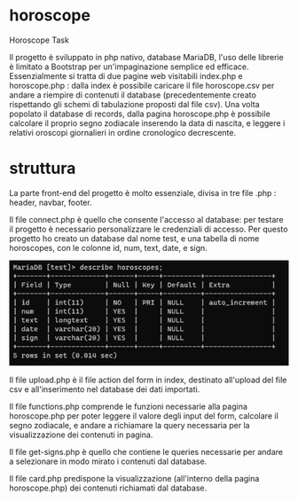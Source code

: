 # horoscope
Horoscope Task

Il progetto è sviluppato in php nativo, database MariaDB, l'uso delle librerie è limitato a Bootstrap per un'impaginazione semplice ed efficace.
Essenzialmente si tratta di due pagine web visitabili index.php e horoscope.php : dalla index è possibile caricare il file horoscope.csv per andare a riempire di contenuti il database (precedentemente creato rispettando gli schemi di tabulazione proposti dal file csv).
Una volta popolato il database di records, dalla pagina horoscope.php è possibile calcolare il proprio segno zodiacale inserendo la data di nascita, e leggere
i relativi oroscopi giornalieri in ordine cronologico decrescente.

# struttura

La parte front-end del progetto è molto essenziale, divisa in tre file .php : header, navbar, footer.

Il file connect.php è quello che consente l'accesso al database: per testare il progetto è necessario personalizzare le credenziali di accesso.
Per questo progetto ho creato un database dal nome test, e una tabella di nome horoscopes, con le colonne id, num, text, date, e sign. 

<img src="readme-src/database.png">

Il file upload.php è il file action del form in index, destinato all'upload del file csv e all'inserimento nel database dei dati importati.

Il file functions.php comprende le funzioni necessarie alla pagina horoscope.php per poter leggere il valore degli input del form, calcolare il segno zodiacale, e andare a richiamare la query necessaria per la visualizzazione dei contenuti in pagina.

Il file get-signs.php è quello che contiene le queries necessarie per andare a selezionare in modo mirato i contenuti dal database.

Il file card.php predispone la visualizzazione (all'interno della pagina horoscope.php) dei contenuti richiamati dal database.
